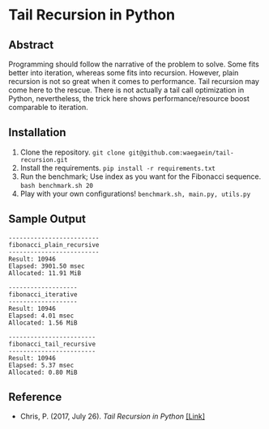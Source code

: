 # Tail Recursion in Python

## Abstract
Programming should follow the narrative of the problem to solve.
Some fits better into iteration, whereas some fits into recursion.
However, plain recursion is not so great when it comes to performance.
Tail recursion may come here to the rescue.
There is not actually a tail call optimization in Python, nevertheless, the trick here shows performance/resource boost comparable to iteration.

## Installation
1. Clone the repository.
`git clone git@github.com:waegaein/tail-recursion.git`
2. Install the requirements.
`pip install -r requirements.txt`
3. Run the benchmark; Use index as you want for the Fibonacci sequence.
`bash benchmark.sh 20`
4. Play with your own configurations!
`benchmark.sh, main.py, utils.py`

## Sample Output
```
-------------------------
fibonacci_plain_recursive
-------------------------
Result: 10946
Elapsed: 3901.50 msec
Allocated: 11.91 MiB

-------------------
fibonacci_iterative
-------------------
Result: 10946
Elapsed: 4.01 msec
Allocated: 1.56 MiB

------------------------
fibonacci_tail_recursive
------------------------
Result: 10946
Elapsed: 5.37 msec
Allocated: 0.80 MiB
```

## Reference
* Chris, P. (2017, July 26). _Tail Recursion in Python_ [[Link]](https://chrispenner.ca/posts/python-tail-recursion)


